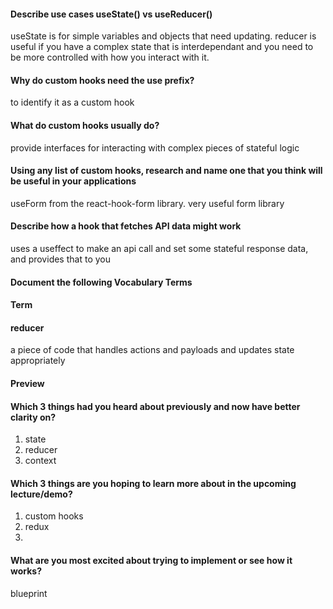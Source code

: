
#### Describe use cases useState() vs useReducer()
useState is for simple variables and objects that need updating. reducer is useful if you have a complex state that is interdependant and you need to be more controlled with how you interact with it.
#### Why do custom hooks need the use prefix?
to identify it as a custom hook 
#### What do custom hooks usually do?
provide interfaces for interacting with complex pieces of stateful logic
#### Using any list of custom hooks, research and name one that you think will be useful in your applications
useForm from the react-hook-form library. very useful form library
#### Describe how a hook that fetches API data might work
uses a useffect to make an api call and set some stateful response data, and provides that to you
#### Document the following Vocabulary Terms
#### Term
#### reducer
a piece of code that handles actions and payloads and updates state appropriately
#### Preview

#### Which 3 things had you heard about previously and now have better clarity on?
1. state
2. reducer
3. context
#### Which 3 things are you hoping to learn more about in the upcoming lecture/demo?
1. custom hooks
2. redux
3. 
#### What are you most excited about trying to implement or see how it works?
blueprint
